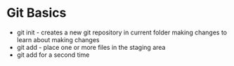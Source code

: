 # Git Basics
* git init - creates a new git repository in current folder
making changes to learn about making changes
* git add - place one or more files in the staging area
* git add for a second time
